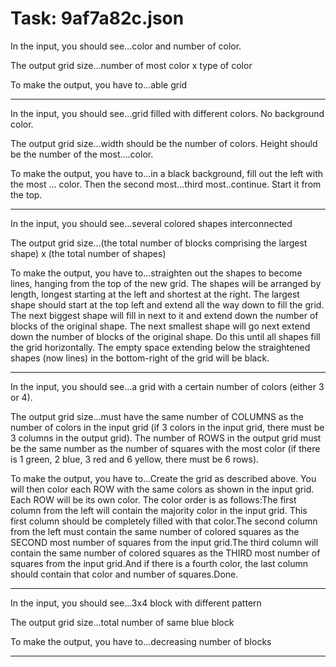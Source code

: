 # Task: 9af7a82c.json

In the input, you should see...color and number of color.

The output grid size...number of most color x type of color

To make the output, you have to...able grid

---

In the input, you should see...grid filled with different colors. No background color.

The output grid size...width should be the number of colors. Height should be the number of the most....color.

To make the output, you have to...in a black background, fill out the left with the most ... color. Then the second most...third most..continue. Start it from the top.

---

In the input, you should see...several colored shapes interconnected

The output grid size...(the total number of blocks comprising the largest shape) x (the total number of shapes)

To make the output, you have to...straighten out the shapes to become lines, hanging from the top of the new grid. The shapes will be arranged by length, longest starting at the left and shortest at the right. The largest shape should start at the top left and extend all the way down to fill the grid. The next biggest shape will fill in next to it and extend down the number of blocks of the original shape. The next smallest shape will go next extend down the number of blocks of the original shape. Do this until all shapes fill the grid horizontally. The empty space extending below the straightened shapes (now lines) in the bottom-right of the grid will be black.

---

In the input, you should see...a grid with a certain number of colors (either 3 or 4).

The output grid size...must have the same number of COLUMNS as the number of colors in the input grid (if 3 colors in the input grid, there must be 3 columns in the output grid). The number of ROWS in the output grid must be the same number as the number of squares with the most color (if there is 1 green, 2 blue, 3 red and 6 yellow, there must be 6 rows).

To make the output, you have to...Create the grid as described above. You will then color each ROW with the same colors as shown in the input grid. Each ROW will be its own color. The color order is as follows:The first column from the left will contain the majority color in the input grid. This first column should be completely filled with that color.The second column from the left must contain the same number of colored squares as the SECOND most number of squares from the input grid.The third column will contain the same number of colored squares as the THIRD most number of squares from the input grid.And if there is a fourth color, the last column should contain that color and number of squares.Done.

---

In the input, you should see...3x4 block with different pattern

The output grid size...total number of same blue block

To make the output, you have to...decreasing number of blocks

---

